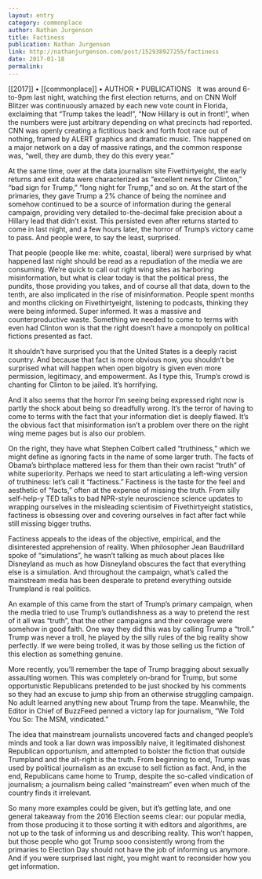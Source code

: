 ```yaml
---
layout: entry
category: commonplace
author: Nathan Jurgenson
title: Factiness
publication: Nathan Jurgenson
link: http://nathanjurgenson.com/post/152938927255/factiness
date: 2017-01-18
permalink: 
---
```


[[2017]] • [[commonplace]] • AUTHOR • PUBLICATIONS 
 
It was around 6-to-9pm last night, watching the first election returns, and on CNN Wolf Blitzer was continuously amazed by each new vote count in Florida, exclaiming that “Trump takes the lead!”, “Now Hillary is out in front!”, when the numbers were just arbitrary depending on what precincts had reported. CNN was openly creating a fictitious back and forth foot race out of nothing, framed by ALERT graphics and dramatic music. This happened on a major network on a day of massive ratings, and the common response was, “well, they are dumb, they do this every year.”

At the same time, over at the data journalism site Fivethirtyeight, the early returns and exit data were characterized as “excellent news for Clinton,” “bad sign for Trump,” “long night for Trump,” and so on. At the start of the primaries, they gave Trump a 2% chance of being the nominee and somehow continued to be a source of information during the general campaign, providing very detailed to-the-decimal fake precision about a Hillary lead that didn’t exist. This persisted even after returns started to come in last night, and a few hours later, the horror of Trump’s victory came to pass. And people were, to say the least, surprised.

That people (people like me: white, coastal, liberal) were surprised by what happened last night should be read as a repudiation of the media we are consuming. We’re quick to call out right wing sites as harboring misinformation, but what is clear today is that the political press, the pundits, those providing you takes, and of course all that data, down to the tenth, are also implicated in the rise of misinformation. People spent months and months clicking on Fivethirtyeight, listening to podcasts, thinking they were being informed. Super informed. It was a massive and counterproductive waste. Something we needed to come to terms with even had Clinton won is that the right doesn’t have a monopoly on political fictions presented as fact.

It shouldn’t have surprised you that the United States is a deeply racist country. And because that fact is more obvious now, you shouldn’t be surprised what will happen when open bigotry is given even more permission, legitimacy, and empowerment. As I type this, Trump’s crowd is chanting for Clinton to be jailed. It’s horrifying.

And it also seems that the horror I’m seeing being expressed right now is partly the shock about being so dreadfully wrong. It’s the terror of having to come to terms with the fact that your information diet is deeply flawed. It’s the obvious fact that misinformation isn’t a problem over there on the right wing meme pages but is also our problem.

On the right, they have what Stephen Colbert called “truthiness,” which we might define as ignoring facts in the name of some larger truth. The facts of Obama’s birthplace mattered less for them than their own racist “truth” of white superiority. Perhaps we need to start articulating a left-wing version of truthiness: let’s call it “factiness.” Factiness is the taste for the feel and aesthetic of “facts,” often at the expense of missing the truth. From silly self-help-y TED talks to bad NPR-style neuroscience science updates to wrapping ourselves in the misleading scientisim of Fivethirtyeight statistics, factiness is obsessing over and covering ourselves in fact after fact while still missing bigger truths.

Factiness appeals to the ideas of the objective, empirical, and the disinterested apprehension of reality. When philosopher Jean Baudrillard spoke of “simulations”, he wasn’t talking as much about places like Disneyland as much as how Disneyland obscures the fact that everything else is a simulation. And throughout the campaign, what’s called the mainstream media has been desperate to pretend everything outside Trumpland is real politics.

An example of this came from the start of Trump’s primary campaign, when the media tried to use Trump’s outlandishness as a way to pretend the rest of it all was “truth”, that the other campaigns and their coverage were somehow in good faith. One way they did this was by calling Trump a “troll.” Trump was never a troll, he played by the silly rules of the big reality show perfectly. If we were being trolled, it was by those selling us the fiction of this election as something genuine.

More recently, you’ll remember the tape of Trump bragging about sexually assaulting women. This was completely on-brand for Trump, but some opportunistic Republicans pretended to be just shocked by his comments so they had an excuse to jump ship from an otherwise struggling campaign. No adult learned anything new about Trump from the tape. Meanwhile, the Editor in Chief of BuzzFeed penned a victory lap for journalism, “We Told You So: The MSM, vindicated.”

The idea that mainstream journalists uncovered facts and changed people’s minds and took a liar down was impossibly naive, it legitimated dishonest Republican opportunism, and attempted to bolster the fiction that outside Trumpland and the alt-right is the truth. From beginning to end, Trump was used by political journalism as an excuse to sell fiction as fact. And, in the end, Republicans came home to Trump, despite the so-called vindication of journalism; a journalism being called “mainstream” even when much of the country finds it irrelevant.

So many more examples could be given, but it’s getting late, and one general takeaway from the 2016 Election seems clear: our popular media, from those producing it to those sorting it with editors and algorithms, are not up to the task of informing us and describing reality. This won’t happen, but those people who got Trump sooo consistently wrong from the primaries to Election Day should not have the job of informing us anymore. And if you were surprised last night, you might want to reconsider how you get information.
